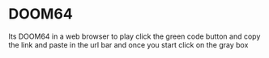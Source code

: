 # DOOM64
Its DOOM64 in a web browser to play click the green code button and copy the link and paste in the url bar and once you start click on the gray box
